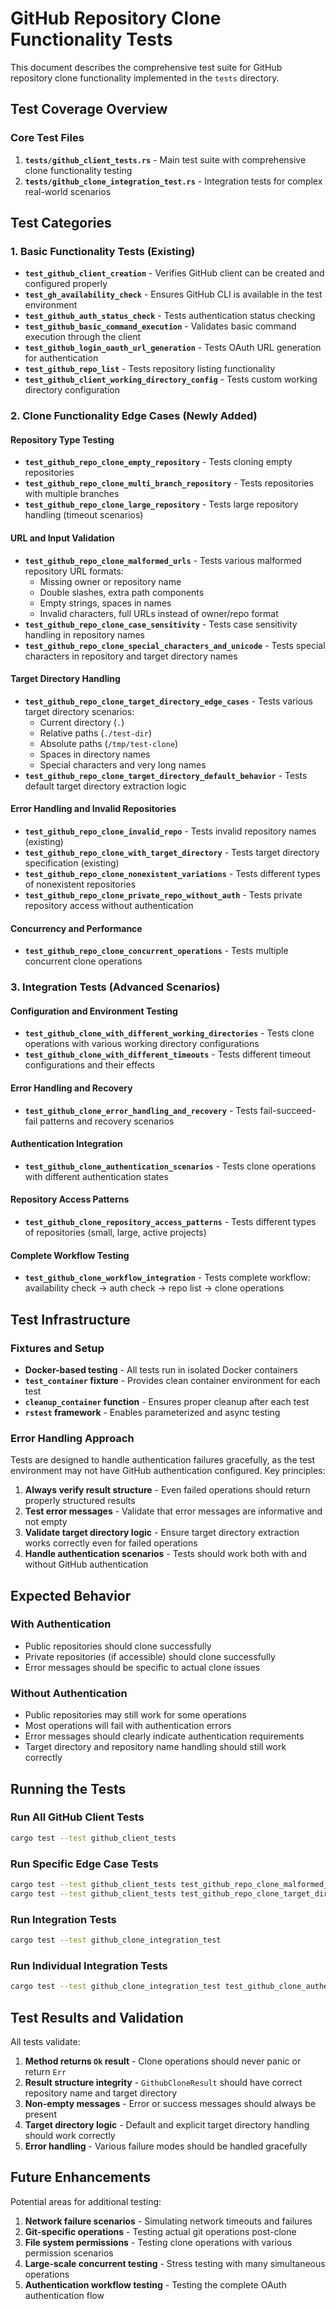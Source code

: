 # GitHub Repository Clone Functionality Tests

This document describes the comprehensive test suite for GitHub repository clone functionality implemented in the `tests` directory.

## Test Coverage Overview

### Core Test Files

1. **`tests/github_client_tests.rs`** - Main test suite with comprehensive clone functionality testing
2. **`tests/github_clone_integration_test.rs`** - Integration tests for complex real-world scenarios

## Test Categories

### 1. Basic Functionality Tests (Existing)

- **`test_github_client_creation`** - Verifies GitHub client can be created and configured properly
- **`test_gh_availability_check`** - Ensures GitHub CLI is available in the test environment
- **`test_github_auth_status_check`** - Tests authentication status checking
- **`test_github_basic_command_execution`** - Validates basic command execution through the client
- **`test_github_login_oauth_url_generation`** - Tests OAuth URL generation for authentication
- **`test_github_repo_list`** - Tests repository listing functionality
- **`test_github_client_working_directory_config`** - Tests custom working directory configuration

### 2. Clone Functionality Edge Cases (Newly Added)

#### Repository Type Testing
- **`test_github_repo_clone_empty_repository`** - Tests cloning empty repositories
- **`test_github_repo_clone_multi_branch_repository`** - Tests repositories with multiple branches
- **`test_github_repo_clone_large_repository`** - Tests large repository handling (timeout scenarios)

#### URL and Input Validation
- **`test_github_repo_clone_malformed_urls`** - Tests various malformed repository URL formats:
  - Missing owner or repository name
  - Double slashes, extra path components
  - Empty strings, spaces in names
  - Invalid characters, full URLs instead of owner/repo format
- **`test_github_repo_clone_case_sensitivity`** - Tests case sensitivity handling in repository names
- **`test_github_repo_clone_special_characters_and_unicode`** - Tests special characters in repository and target directory names

#### Target Directory Handling
- **`test_github_repo_clone_target_directory_edge_cases`** - Tests various target directory scenarios:
  - Current directory (`.`)
  - Relative paths (`./test-dir`)
  - Absolute paths (`/tmp/test-clone`)
  - Spaces in directory names
  - Special characters and very long names
- **`test_github_repo_clone_target_directory_default_behavior`** - Tests default target directory extraction logic

#### Error Handling and Invalid Repositories
- **`test_github_repo_clone_invalid_repo`** - Tests invalid repository names (existing)
- **`test_github_repo_clone_with_target_directory`** - Tests target directory specification (existing)
- **`test_github_repo_clone_nonexistent_variations`** - Tests different types of nonexistent repositories
- **`test_github_repo_clone_private_repo_without_auth`** - Tests private repository access without authentication

#### Concurrency and Performance
- **`test_github_repo_clone_concurrent_operations`** - Tests multiple concurrent clone operations

### 3. Integration Tests (Advanced Scenarios)

#### Configuration and Environment Testing
- **`test_github_clone_with_different_working_directories`** - Tests clone operations with various working directory configurations
- **`test_github_clone_with_different_timeouts`** - Tests different timeout configurations and their effects

#### Error Handling and Recovery
- **`test_github_clone_error_handling_and_recovery`** - Tests fail-succeed-fail patterns and recovery scenarios

#### Authentication Integration
- **`test_github_clone_authentication_scenarios`** - Tests clone operations with different authentication states

#### Repository Access Patterns
- **`test_github_clone_repository_access_patterns`** - Tests different types of repositories (small, large, active projects)

#### Complete Workflow Testing
- **`test_github_clone_workflow_integration`** - Tests complete workflow: availability check → auth check → repo list → clone operations

## Test Infrastructure

### Fixtures and Setup
- **Docker-based testing** - All tests run in isolated Docker containers
- **`test_container` fixture** - Provides clean container environment for each test
- **`cleanup_container` function** - Ensures proper cleanup after each test
- **`rstest` framework** - Enables parameterized and async testing

### Error Handling Approach
Tests are designed to handle authentication failures gracefully, as the test environment may not have GitHub authentication configured. Key principles:

1. **Always verify result structure** - Even failed operations should return properly structured results
2. **Test error messages** - Validate that error messages are informative and not empty
3. **Validate target directory logic** - Ensure target directory extraction works correctly even for failed operations
4. **Handle authentication scenarios** - Tests should work both with and without GitHub authentication

## Expected Behavior

### With Authentication
- Public repositories should clone successfully
- Private repositories (if accessible) should clone successfully
- Error messages should be specific to actual clone issues

### Without Authentication
- Public repositories may still work for some operations
- Most operations will fail with authentication errors
- Error messages should clearly indicate authentication requirements
- Target directory and repository name handling should still work correctly

## Running the Tests

### Run All GitHub Client Tests
```bash
cargo test --test github_client_tests
```

### Run Specific Edge Case Tests
```bash
cargo test --test github_client_tests test_github_repo_clone_malformed_urls -- --nocapture
cargo test --test github_client_tests test_github_repo_clone_target_directory_edge_cases -- --nocapture
```

### Run Integration Tests
```bash
cargo test --test github_clone_integration_test
```

### Run Individual Integration Tests
```bash
cargo test --test github_clone_integration_test test_github_clone_authentication_scenarios -- --nocapture
```

## Test Results and Validation

All tests validate:
1. **Method returns `Ok` result** - Clone operations should never panic or return `Err`
2. **Result structure integrity** - `GithubCloneResult` should have correct repository name and target directory
3. **Non-empty messages** - Error or success messages should always be present
4. **Target directory logic** - Default and explicit target directory handling should work correctly
5. **Error handling** - Various failure modes should be handled gracefully

## Future Enhancements

Potential areas for additional testing:
1. **Network failure scenarios** - Simulating network timeouts and failures
2. **Git-specific operations** - Testing actual git operations post-clone
3. **File system permissions** - Testing clone operations with various permission scenarios
4. **Large-scale concurrent testing** - Stress testing with many simultaneous operations
5. **Authentication workflow testing** - Testing the complete OAuth authentication flow